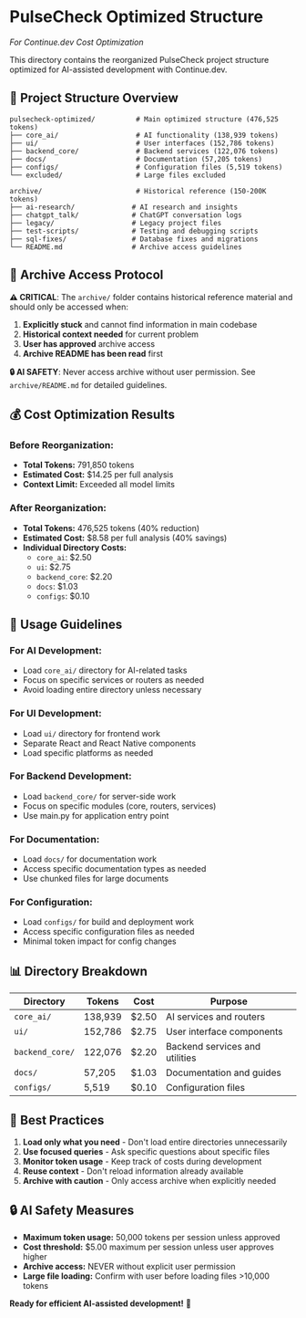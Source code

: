 # PulseCheck Optimized Structure
*For Continue.dev Cost Optimization*

This directory contains the reorganized PulseCheck project structure optimized for AI-assisted development with Continue.dev.

## 📁 **Project Structure Overview**

```
pulsecheck-optimized/          # Main optimized structure (476,525 tokens)
├── core_ai/                   # AI functionality (138,939 tokens)
├── ui/                        # User interfaces (152,786 tokens)
├── backend_core/              # Backend services (122,076 tokens)
├── docs/                      # Documentation (57,205 tokens)
├── configs/                   # Configuration files (5,519 tokens)
└── excluded/                  # Large files excluded

archive/                       # Historical reference (150-200K tokens)
├── ai-research/              # AI research and insights
├── chatgpt_talk/             # ChatGPT conversation logs
├── legacy/                   # Legacy project files
├── test-scripts/             # Testing and debugging scripts
├── sql-fixes/                # Database fixes and migrations
└── README.md                 # Archive access guidelines
```

## 🚨 **Archive Access Protocol**

**⚠️ CRITICAL**: The `archive/` folder contains historical reference material and should only be accessed when:
1. **Explicitly stuck** and cannot find information in main codebase
2. **Historical context needed** for current problem
3. **User has approved** archive access
4. **Archive README has been read** first

**🔒 AI SAFETY**: Never access archive without user permission. See `archive/README.md` for detailed guidelines.

## 💰 **Cost Optimization Results**

### **Before Reorganization:**
- **Total Tokens:** 791,850 tokens
- **Estimated Cost:** $14.25 per full analysis
- **Context Limit:** Exceeded all model limits

### **After Reorganization:**
- **Total Tokens:** 476,525 tokens (40% reduction)
- **Estimated Cost:** $8.58 per full analysis (40% savings)
- **Individual Directory Costs:**
  - `core_ai`: $2.50
  - `ui`: $2.75
  - `backend_core`: $2.20
  - `docs`: $1.03
  - `configs`: $0.10

## 🚀 **Usage Guidelines**

### **For AI Development:**
- Load `core_ai/` directory for AI-related tasks
- Focus on specific services or routers as needed
- Avoid loading entire directory unless necessary

### **For UI Development:**
- Load `ui/` directory for frontend work
- Separate React and React Native components
- Load specific platforms as needed

### **For Backend Development:**
- Load `backend_core/` for server-side work
- Focus on specific modules (core, routers, services)
- Use main.py for application entry point

### **For Documentation:**
- Load `docs/` for documentation work
- Access specific documentation types as needed
- Use chunked files for large documents

### **For Configuration:**
- Load `configs/` for build and deployment work
- Access specific configuration files as needed
- Minimal token impact for config changes

## 📊 **Directory Breakdown**

| Directory | Tokens | Cost | Purpose |
|-----------|--------|------|---------|
| `core_ai/` | 138,939 | $2.50 | AI services and routers |
| `ui/` | 152,786 | $2.75 | User interface components |
| `backend_core/` | 122,076 | $2.20 | Backend services and utilities |
| `docs/` | 57,205 | $1.03 | Documentation and guides |
| `configs/` | 5,519 | $0.10 | Configuration files |

## 🎯 **Best Practices**

1. **Load only what you need** - Don't load entire directories unnecessarily
2. **Use focused queries** - Ask specific questions about specific files
3. **Monitor token usage** - Keep track of costs during development
4. **Reuse context** - Don't reload information already available
5. **Archive with caution** - Only access archive when explicitly needed

## 🔒 **AI Safety Measures**

- **Maximum token usage:** 50,000 tokens per session unless approved
- **Cost threshold:** $5.00 maximum per session unless user approves higher
- **Archive access:** NEVER without explicit user permission
- **Large file loading:** Confirm with user before loading files >10,000 tokens

**Ready for efficient AI-assisted development!** 🚀 